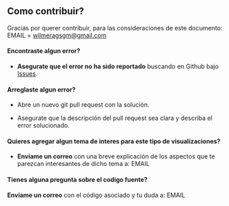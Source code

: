 ## Como contribuir?
Gracias por querer contribuir, para las consideraciones de este documento:
EMAIL = wilmeragsgm@gmail.com

#### **Encontraste algun error?**

* **Asegurate que el error no ha sido reportado** buscando en Github bajo [Issues](https://github.com/wilmeragsgh/vdtic-6d/issues).

#### **Arreglaste algun error?**

* Abre un nuevo git pull request con la solución.

* Asegurate que la descripción del pull request sea clara y describa el error solucionado.

#### **Quieres agregar algun tema de interes para este tipo de visualizaciones?**
* **Enviame un correo** con una breve explicación de los aspectos que te parezcan interesantes de dicho tema a: EMAIL

#### **Tienes alguna pregunta sobre el codigo fuente?**

**Enviame un correo** con el código asociado y tu duda a: EMAIL
